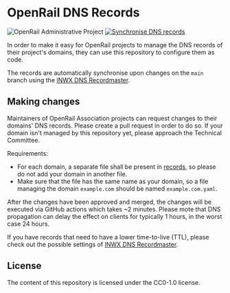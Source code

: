 # OpenRail DNS Records

![OpenRail Administrative Project](https://openrailassociation.org/badges/openrail-project-admin.svg)
[![Synchronise DNS records](https://github.com/OpenRailAssociation/openrail-dns/actions/workflows/sync-records.yaml/badge.svg)](https://github.com/OpenRailAssociation/openrail-dns/actions/workflows/sync-records.yaml)

In order to make it easy for OpenRail projects to manage the DNS records of their project's domains, they can use this repository to configure them as code.

The records are automatically synchronise upon changes on the `main` branch using the [INWX DNS Recordmaster](https://github.com/mxmehl/inwx-dns-recordmaster).

## Making changes

Maintainers of OpenRail Association projects can request changes to their domains' DNS records. Please create a pull request in order to do so. If your domain isn't managed by this repository yet, please approach the Technical Committee.

Requirements:

* For each domain, a separate file shall be present in [records](/records/), so please do not add your domain in another file.
* Make sure that the file has the same name as your domain, so a file managing the domain `example.com` should be named `example.com.yaml`.

After the changes have been approved and merged, the changes will be executed via GitHub actions which takes ~2 minutes. Please mote that DNS propagation can delay the effect on clients for typically 1 hours, in the worst case 24 hours.

If you have records that need to have a lower time-to-live (TTL), please check out the possible settings of [INWX DNS Recordmaster](https://github.com/mxmehl/inwx-dns-recordmaster).

## License

The content of this repository is licensed under the CC0-1.0 license.
